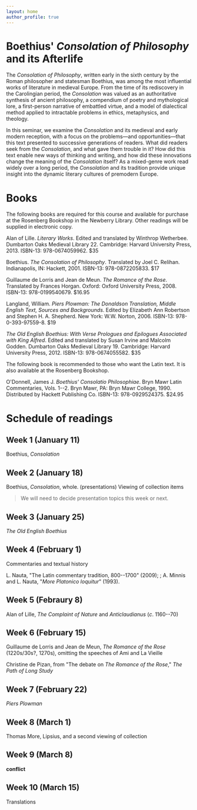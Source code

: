 ```yaml
---
layout: home
author_profile: true
---
```



# Boethius' *Consolation of Philosophy* and its Afterlife

The *Consolation of Philosophy*, written early in the sixth century by the Roman philosopher and statesman Boethius, was among the most influential works of literature in medieval Europe. 
From the time of its rediscovery in the Carolingian period, the *Consolation* was valued as an authoritative synthesis of ancient philosophy, a compendium of poetry and mythological lore, a first-person narrative of embattled virtue, and a model of dialectical method applied to intractable problems in ethics, metaphysics, and theology.

In this seminar, we examine the *Consolation* and its medieval and early modern reception, with a focus on the problems—and opportunities—that this text presented to successive generations of readers. 
What did readers seek from the *Consolation*, and what gave them trouble in it? 
How did this text enable new ways of thinking and writing, and how did these innovations change the meaning of the *Consolation* itself? 
As a mixed-genre work read widely over a long period, the *Consolation* and its tradition provide unique insight into the dynamic literary cultures of premodern Europe.

# Books
The following books are required for this course and available for purchase at the Rosenberg Bookshop in the Newberry Library. 
Other readings will be supplied in electronic copy.

Alan of Lille. 
*Literary Works*. 
Edited and translated by Winthrop Wetherbee. 
Dumbarton Oaks Medieval Library 22. 
Cambridge: Harvard University Press, 2013.
ISBN-13: 978-0674059962. 
\$35

Boethius. 
*The Consolation of Philosophy*. 
Translated by Joel C. Relihan. 
Indianapolis, IN: Hackett, 2001.
ISBN-13: 978-0872205833.
\$17

Guillaume de Lorris and Jean de Meun. 
*The Romance of the Rose*. 
Translated by Frances Horgan. 
Oxford: Oxford University Press, 2008.
ISBN-13: 978-0199540679. 
\$16.95

Langland, William.
*Piers Plowman: The Donaldson Translation, Middle English Text, Sources and Backgrounds*.
Edited by Elizabeth Ann Robertson and Stephen H. A. Shepherd. 
New York: W.W. Norton, 2006. 
ISBN-13: 978-0-393-97559-8.
\$19

*The Old English Boethius: With Verse Prologues and Epilogues Associated with King Alfred*.
Edited and translated by Susan Irvine and Malcolm Godden. 
Dumbarton Oaks Medieval Library 19.
Cambridge: Harvard University Press, 2012.
ISBN-13: 978-0674055582. 
\$35

The following book is recommended to those who want the Latin text. 
It is also available at the Rosenberg Bookshop. 

O'Donnell, James J. 
*Boethius' Consolatio Philosophiae*. 
Bryn Mawr Latin Commentaries, Vols. 1--2. 
Bryn Mawr, PA: Bryn Mawr College, 1990.
Distributed by Hackett Publishing Co.
ISBN-13: 978-0929524375.
\$24.95


<!--A research bibliography is available for browsing on zotero:
<https://www.zotero.org/groups/boethius_dcp/items>

This bibliography also supplies full citations for the secondary
literature on the syllabus below.
-->

# Schedule of readings

## Week 1 (January 11)
Boethius, *Consolation*

## Week 2 (January 18)
Boethius, *Consolation*, whole.
(presentations)
Viewing of collection items

> We will need to decide presentation topics this week or next.

## Week 3 (January 25)
*The Old English Boethius*
<!-- M. Godden and R. Jayatilaka, "Counting the Heads of the Hydra" (2011)-->

## Week 4 (February 1)
Commentaries and textual history

L. Nauta, "The Latin commentary tradition, 800--1700" (2009); 
; A. Minnis and L. Nauta, "*More Platonico loquitur*" (1993).

## Week 5 (Febraury 8)
Alan of Lille, *The Complaint of Nature* and *Anticlaudianus* (*c*. 1160--70)

## Week 6 (February 15)
Guillaume de Lorris and Jean de Meun, *The Romance of the Rose*
(1220s/30s?, 1270s), omitting the speeches of Ami and La Vieille

Christine de Pizan, from "The debate on *The Romance of the Rose*," *The Path of Long Study*

## Week 7 (February 22)
*Piers Plowman*

## Week 8 (March 1)
Thomas More, 
Lipsius, 
and a second viewing of collection

## Week 9 (March 8)
**conflict**

## Week 10 (March 15)
Translations